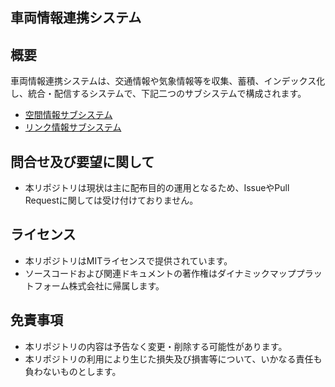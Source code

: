 ## 車両情報連携システム

## 概要

車両情報連携システムは、交通情報や気象情報等を収集、蓄積、インデックス化し、統合・配信するシステムで、下記二つのサブシステムで構成されます。

- [空間情報サブシステム](spatial-information-subsystem)
- [リンク情報サブシステム](link-information-subsystem)

## 問合せ及び要望に関して

- 本リポジトリは現状は主に配布目的の運用となるため、IssueやPull Requestに関しては受け付けておりません。

## ライセンス

- 本リポジトリはMITライセンスで提供されています。
- ソースコードおよび関連ドキュメントの著作権はダイナミックマッププラットフォーム株式会社に帰属します。

## 免責事項

- 本リポジトリの内容は予告なく変更・削除する可能性があります。
- 本リポジトリの利用により生じた損失及び損害等について、いかなる責任も負わないものとします。
